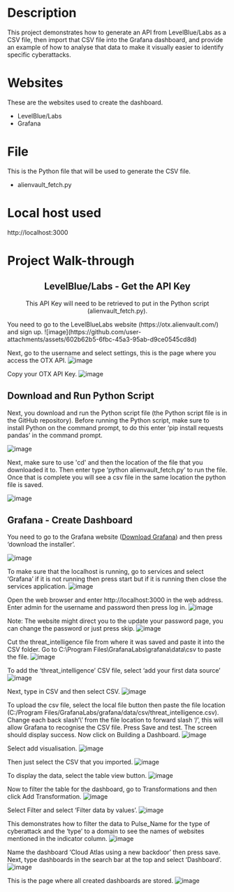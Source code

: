 # Description
This project demonstrates how to generate an API from LevelBlue/Labs as a CSV file, then import that CSV file into the Grafana dashboard, and provide an example of how to analyse that data to make it visually easier to identify specific cyberattacks.

# Websites
These are the websites used to create the dashboard.
<ul>
  <li>LevelBlue/Labs</li>
  <li>Grafana</li>
</ul>

# File
This is the Python file that will be used to generate the CSV file. 
<ul>
  <li>alienvault_fetch.py</li>
</ul>

# Local host used
http://localhost:3000

# Project Walk-through
<center>
<h2>LevelBlue/Labs - Get the API Key</b></h2>

This API Key will need to be retrieved to put in the Python script (alienvault_fetch.py). 
</center>
You need to go to the LevelBlueLabs website (https://otx.alienvault.com/) and sign up.
![image](https://github.com/user-attachments/assets/602b62b5-6fbc-45a3-95ab-d9ce0545cd8d)

Next, go to the username and select settings, this is the page where you access the OTX API.
![image](https://github.com/user-attachments/assets/616aa1e5-ba33-4289-b825-eef82652dc7d)

Copy your OTX API Key.
![image](https://github.com/user-attachments/assets/b9e4b35e-fdcd-48d1-860f-b53610dc2185)

<h2><b>Download and Run Python Script</b></h2>
Next, you download and run the Python script file (the Python script file is in the GitHub repository). Before running the Python script, make sure to install Python on the command prompt, to do this enter ‘pip install requests pandas’ in the command prompt.

![image](https://github.com/user-attachments/assets/70ecd6c0-cf24-4870-b00d-b1dcf12e1ccc)

Next, make sure to use 'cd' and then the location of the file that you downloaded it to. Then enter type ‘python alienvault_fetch.py’ to run the file. Once that is complete you will see a csv file in the same location the python file is saved.

![image](https://github.com/user-attachments/assets/59895bd9-9d69-4103-8169-f4bbbc3bbc10)

<h2><b>Grafana - Create Dashboard</b></h2>
You need to go to the Grafana website (<a href="https://grafana.com/grafana/download?platform=windows">Download Grafana</a>) and then press ‘download the installer’.

![image](https://github.com/user-attachments/assets/647868c0-92f2-4da8-b01d-7a228cd3cf11)

To make sure that the localhost is running, go to services and select ‘Grafana’ if it is not running then press start but if it is running then close the services application.
![image](https://github.com/user-attachments/assets/ebd1bd49-007b-431a-ae26-0df16d1b9ee4)

Open the web browser and enter http://localhost:3000 in the web address. Enter admin for the username and password then press log in.
![image](https://github.com/user-attachments/assets/0247c2af-e072-4b40-8505-f354c81cbcae)

Note: The website might direct you to the update your password page, you can change the password or just press skip.
![image](https://github.com/user-attachments/assets/a2373fa6-f6c0-46a1-9c86-7c112ec6485c)

Cut the threat_intelligence file from where it was saved and paste it into the CSV folder. Go to C:\Program Files\GrafanaLabs\grafana\data\csv to paste the file.
![image](https://github.com/user-attachments/assets/ef8884b7-cd50-435d-bb3f-14a936651cd8)

To add the ‘threat_intelligence’ CSV file, select ‘add your first data source’
![image](https://github.com/user-attachments/assets/9665e68d-4f3c-4808-a087-ade0b46bd46a)

Next, type in CSV and then select CSV.
![image](https://github.com/user-attachments/assets/6da35d6e-360f-4700-91c5-1bd88ce0766d)

To upload the csv file, select the local file button then paste the file location (C:/Program Files/GrafanaLabs/grafana/data/csv/threat_intelligence.csv). Change each back slash‘\’ from the file location to forward slash ‘/’, this will allow Grafana to recognise the CSV file. Press Save and test. The screen should display success. Now click on Building a Dashboard.
![image](https://github.com/user-attachments/assets/d6a16c4e-3c53-49f4-8f81-3bb0b9655763)

Select add visualisation.
![image](https://github.com/user-attachments/assets/7c3607fc-226a-403b-993a-f829af174d68)

Then just select the CSV that you imported.
![image](https://github.com/user-attachments/assets/8648aca3-9d20-489b-8f74-04dfe4c42868)

To display the data, select the table view button.
![image](https://github.com/user-attachments/assets/74072a83-c7a1-40c0-81a3-e28f89ac4a25)

Now to filter the table for the dashboard, go to Transformations and then click Add Transformation.
![image](https://github.com/user-attachments/assets/f68e0677-cf61-420a-bd97-0a89336d13a0)

Select Filter and select ‘Filter data by values’.
![image](https://github.com/user-attachments/assets/af727f7a-509f-44a9-8a88-620451236c98)

This demonstrates how to filter the data to Pulse_Name for the type of cyberattack and the ‘type’ to a domain to see the names of websites mentioned in the indicator column. 
![image](https://github.com/user-attachments/assets/ae351c63-edc7-4da0-9d1c-fd5122b7f45e)

Name the dashboard ‘Cloud Atlas using a new backdoor’ then press save. Next, type dashboards in the search bar at the top and select ‘Dashboard’.
![image](https://github.com/user-attachments/assets/c0bc580b-675e-4df8-9aed-3444c33c2816)

This is the page where all created dashboards are stored.
![image](https://github.com/user-attachments/assets/0e070702-f45b-4157-89a9-ba99531022df)




